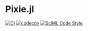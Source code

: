 # Pixie.jl

[![CI](https://github.com/pixie-framework/Pixie.jl/actions/workflows/ci.yml/badge.svg)](https://github.com/pixie-framework/Pixie.jl/actions/workflows/ci.yml)
[![codecov](https://codecov.io/gh/pixie-framework/Pixie.jl/branch/main/graph/badge.svg?token=KY16QDNOTT)](https://codecov.io/gh/pixie-framework/Pixie.jl)
[![SciML Code Style](https://img.shields.io/static/v1?label=code%20style&message=SciML&color=9558b2&labelColor=389826)](https://github.com/SciML/SciMLStyle)
